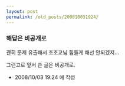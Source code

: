```yaml
---
layout: post
permalink: /old_posts/200810031924/
---
```


### 해답은 비공개로

괜히 문제 유출해서 조조교님 힘들게 해선 안되겠지...

그런고로 앞서 쓴 글은 비공개로.






- 2008/10/03 19:24 에 작성